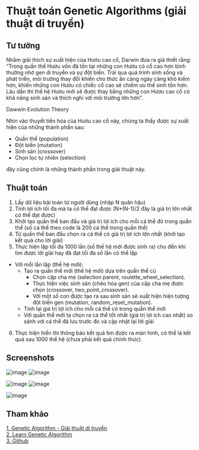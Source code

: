 # Thuật toán Genetic Algorithms (giải thuật di truyền)

## Tư tưởng

Nhằm giải thích sự xuất hiện của Hươu cao cổ, Darwin đưa ra giả thiết rằng: “Trong quần thể Hươu vốn đã tồn tại những con Hươu có cổ cao hơn bình thường nhờ gen di truyền và sự đột biến. Trải qua quá trình sinh sống và phát triển, môi trường thay đổi khiến cho thức ăn càng ngày càng khó kiếm hơn, khiến những con Hươu có chiếc cổ cao sẽ chiếm ưu thế sinh tồn hơn. Lâu dần thì thế hệ Hươu mới sẽ được thay bằng những con Hươu cao cổ có khả năng sinh sản và thích nghi với môi trường lớn hơn”.

Dawwin Evolution Theory

Nhìn vào thuyết tiến hóa của Hươu cao cổ này, chúng ta thấy được sự xuất hiện của những thành phần sau:

- Quần thể (population)
- Đột biến (mutation)
- Sinh sản (crossover)
- Chọn lọc tự nhiên (selection)

đây cũng chính là những thành phần trong giải thuật này.

## Thuật toán

1. Lấy dữ liệu bài toán từ người dùng (nhập N quân hậu)
2. Tính lợi ích tối đa mà ta có thể đạt được (N*(N-1)/2 đây là giá trị lớn nhất có thể đạt được)
3. Khởi tạo quần thể ban đầu và giá trị lợi ích cho mỗi cá thể đó trong quần thể (số cá thể theo code là 200 cá thể trong quần thể)
4. Từ quần thể ban đầu chọn ra cá thể có giá trị lợi ích lớn nhất (khởi tạo kết quả cho lời giải)
5. Thực hiện lặp tối đa 1000 lần (số thế hệ mới được sinh ra) cho đến khi tìm được lời giải hay đã đạt tối đa số lần có thể lặp
  - Với mỗi lần lặp (thế hệ mới):
    - Tạo ra quần thể mới (thế hệ mới) dựa trên quần thể củ
      - Chọn cặp cha mẹ (selection parent, roulette_wheel_selection).
      - Thực hiện việc sinh sản (chéo hóa gen) của cặp cha mẹ được chọn (crossover, two_point_crossover).
      - Với một số con được tạo ra sau sinh sản sẽ xuất hiện hiện tượng đột biến gen (mutation, random_reset_mutation).
    - Tính lại giá trị lợi ích cho mỗi cá thể có trong quần thể mới
    - Với quần thể mới ta chọn ra cá thể tốt nhất (giá trị lợi ích cao nhất) so sánh với cá thể đã lưu trước đo và cập nhật lại lời giải
6. Thực hiện hiển thi thông báo kết quả tìm được ra màn hình, có thể là kết quả sau 1000 thế hệ (chưa phải kết quả chính thức).

## Screenshots

![image](https://github.com/nxhawk/MLN/assets/92797788/a5c56a1a-888d-4c98-a259-965e7f6745b6) ![image](https://github.com/nxhawk/MLN/assets/92797788/992b655c-e9cc-43f2-8bda-15253c7d0d17)

![image](https://github.com/nxhawk/MLN/assets/92797788/1d316972-1d21-48f1-810f-0996d3cba820) ![image](https://github.com/nxhawk/MLN/assets/92797788/5be355ae-80cb-4a27-bd20-a3ed4d15929e)

![image](https://github.com/nxhawk/MLN/assets/92797788/19a68507-8afd-4569-b4c4-b00dc5428bdc)



## Tham khảo
[1. Genetic Algorithm - Giải thuật di truyền](https://nerophung.github.io/2020/05/28/genetic-algorithm)
</br>
[2. Learn Genetic Algorithm](https://www.tutorialspoint.com/genetic_algorithms/index.htm)
</br>
[3. Github](https://github.com/abdosharaf9/N-Queens-Project/tree/master)
</br>
